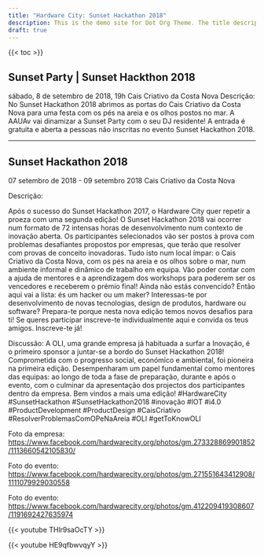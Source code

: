 ```yaml
---
title: "Hardware City: Sunset Hackathon 2018"
description: This is the demo site for Dot Org Theme. The title description and images front matter is required for meta og content.
draft: true
---
```


{{< toc >}}

## Sunset Party | Sunset Hackthon 2018
sábado, 8 de setembro de 2018, 19h
Cais Criativo da Costa Nova
Descrição:
No Sunset Hackathon 2018 abrimos as portas do Cais Criativo da Costa Nova para uma festa com os pés na areia e os olhos postos no mar.
A AAUAv vai dinamizar a Sunset Party com o seu DJ residente!
A entrada é gratuita e aberta a pessoas não inscritas no evento Sunset Hackathon 2018.

---

## Sunset Hackathon 2018
07 setembro de 2018 - 09 setembro 2018
Cais Criativo da Costa Nova

Descrição:

Após o sucesso do Sunset Hackathon 2017, o Hardware City quer repetir a proeza com uma segunda edição!
O Sunset Hackathon 2018 vai ocorrer num formato de 72 intensas horas de desenvolvimento num contexto de inovação aberta. Os participantes selecionados vão ser postos à prova com problemas desafiantes propostos por empresas, que terão que resolver com provas de conceito inovadoras.
Tudo isto num local ímpar: o Cais Criativo da Costa Nova, com os pés na areia e os olhos sobre o mar, num ambiente informal e dinâmico de trabalho em equipa. Vão poder contar com a ajuda de mentores e a aprendizagem dos workshops para poderem ser os vencedores e receberem o prémio final!
Ainda não estás convencido? Então aqui vai a lista: és um hacker ou um maker? Interessas-te por desenvolvimento de novas tecnologias, design de produtos, hardware ou software? Prepara-te porque nesta nova edição temos novos desafios para ti!
Se queres participar inscreve-te individualmente aqui e convida os teus amigos.
Inscreve-te já!


Discussão:
A OLI, uma grande empresa já habituada a surfar a Inovação, é o primeiro sponsor a juntar-se a bordo do Sunset Hackathon 2018!
Comprometida com o progresso social, económico e ambiental, foi pioneira na primeira edição. Desempenharam um papel fundamental como mentores das equipas: ao longo de toda a fase de preparação, durante e após o evento, com o culminar da apresentação dos projectos dos participantes dentro da empresa. Bem vindos a mais uma edição!
#HardwareCity #SunsetHackathon #SunsetHackathon2018 #inovação #IOT #i4.0 #ProductDevelopment #ProductDesign #CaisCriativo #ResolverProblemasComOPeNaAreia #OLI #getToKnowOLI


Foto da empresa: https://www.facebook.com/hardwarecity.org/photos/gm.273328869901852/1113660542105830/


Foto do evento: https://www.facebook.com/hardwarecity.org/photos/gm.271551643412908/1111079929030558

Foto do evento: https://www.facebook.com/hardwarecity.org/photos/gm.412209419308607/1191692427635974

{{< youtube THlr9saOcTY >}}

{{< youtube HE9qfbwvqyY >}}

